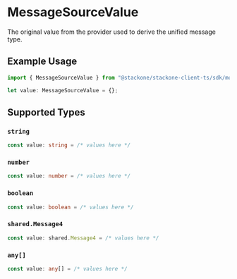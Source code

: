 # MessageSourceValue

The original value from the provider used to derive the unified message type.

## Example Usage

```typescript
import { MessageSourceValue } from "@stackone/stackone-client-ts/sdk/models/shared";

let value: MessageSourceValue = {};
```

## Supported Types

### `string`

```typescript
const value: string = /* values here */
```

### `number`

```typescript
const value: number = /* values here */
```

### `boolean`

```typescript
const value: boolean = /* values here */
```

### `shared.Message4`

```typescript
const value: shared.Message4 = /* values here */
```

### `any[]`

```typescript
const value: any[] = /* values here */
```

